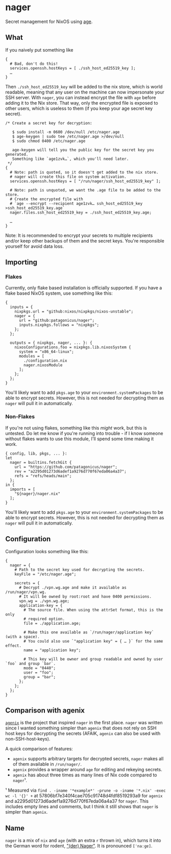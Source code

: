 # nager

Secret management for NixOS using [age](https://github.com/FiloSottile/age).

## What

If you naively put something like

```
{
  # Bad, don't do this!
  services.openssh.hostKeys = [ ./ssh_host_ed25519_key ];
  …
}
```

Then `./ssh_host_ed25519_key` will be added to the nix store, which is world readable, meaning that any user on the machine can now impersonate your SSH server. With `nager`, you can instead encrypt the file with `age` before adding it to the Nix store. That way, only the encrypted file is exposed to other users, which is useless to them (if you keep your age secret key secret).

```
/* Create a secret key for decryption:

   $ sudo install -m 0600 /dev/null /etc/nager.age
   $ age-keygen | sudo tee /etc/nager.age >/dev/null
   $ sudo chmod 0400 /etc/nager.age

   age-keygen will tell you the public key for the secret key you generated.
   Something like `age1zvk…`, which you'll need later.
 */
{
  # Note: path is quoted, so it doesn't get added to the nix store.
  # nager will create this file on system activation.
  services.openssh.hostKeys = [ "/run/nager/ssh_host_ed25519_key" ];

  # Note: path is unquoted, we want the .age file to be added to the store.
  # Create the encrypted file with
  # `age --encrypt --recipient age1zvk… ssh_host_ed25519_key >ssh_host_ed25519_key.age`
  nager.files.ssh_host_ed25519_key = ./ssh_host_ed25519_key.age;

  …
}
```

Note: It is recommended to encrypt your secrets to multiple recipients and/or keep other backups of them and the secret keys. You're responsible yourself for avoid data loss.

## Importing

### Flakes

Currently, only flake based installation is officially supported. If you have a flake based NixOS system, use something like this:

```
{
  inputs = {
    nixpkgs.url = "github:nixos/nixpkgs/nixos-unstable";
    nager = {
      url = "github:patagonicus/nager";
      inputs.nixpkgs.follows = "nixpkgs";
    };
  };

  outputs = { nixpkgs, nager, ... }: {
    nixosConfigurations.foo = nixpkgs.lib.nixosSystem {
      system = "x86_64-linux";
      modules = [
        ./configuration.nix
        nager.nixosModule
      ];
    };
  };
}
```

You'll likely want to add `pkgs.age` to your `environment.systemPackages` to be able to encrypt secrets. However, this is not needed for decrypting them as `nager` will pull it in automatically.

### Non-Flakes

If you're not using flakes, something like this *might* work, but this is untested. Do let me know if you're running into trouble - if I know someone without flakes wants to use this module, I'll spend some time making it work.

```
{ config, lib, pkgs, ... }:
let
  nager = builtins.fetchGit {
    url = "https://github.com/patagonicus/nager";
    rev = "a2295d01273d6adef1a9276d770f67eda06a4a37";
    refs = "refs/heads/main";
  };
in {
  imports = [
    "${nager}/nager.nix"
  ];
}
```

You'll likely want to add `pkgs.age` to your `environment.systemPackages` to be able to encrypt secrets. However, this is not needed for decrypting them as `nager` will pull it in automatically.

## Configuration

Configuration looks something like this:

```
{
  nager = {
    # Path to the secret key used for decrypting the secrets.
    keyFile = "/etc/nager.age";

    secrets = {
      # Decrypt ./vpn.wg.age and make it available as /run/nager/vpn.wg.
      # It will be owned by root:root and have 0400 permissions.
      vpn.wg = ./vpn.wg.age;
      application-key = {
        # The source file. When using the attrSet format, this is the only
        # required option.
        file = ./application.age;

        # Make this one available as `/run/nager/application key` (with a space).
        # You could also use `"application key" = { … }` for the same effect.
        name = "application key";

        # This key will be owner and group readable and owned by user `foo` and group `bar`.
        mode = "0440";
        user = "foo";
        group = "bar";
      };
    };
  };
}
```

## Comparison with agenix

[`agenix`](https://github.com/ryantm/agenix) is the project that inspired `nager` in the first place. `nager` was written since I wanted something simpler than `agenix` that does not rely on SSH host keys for decrypting the secrets (AFAIK, `agenix` can also be used with non-SSH-host-keys).

A quick comparison of features:

* `agenix` supports arbitrary targets for decrypted secrets, `nager` makes all of them available in `/run/nager/`.
* `agenix` provides a wrapper around `age` for editing and rekeying secrets.
* `agenix` has about three times as many lines of Nix code compared to `nager`¹.

¹ Measured via `find . -iname '*example*' -prune -o -iname '*.nix' -exec wc -l '{}' +` at 57806bf7e340f4cae705c91748d4fdf8519293a9 for `agenix` and a2295d01273d6adef1a9276d770f67eda06a4a37 for `nager`. This includes empty lines and comments, but I think it still shows that `nager` is simpler than `agenix`.

## Name

`nager` is a mix of `nix` and `age` (with an extra `r` thrown in), which turns it into the German word for rodent, ["(der) Nager"](https://en.wiktionary.org/wiki/Nager). It is pronounced `[ˈnaːɡɐ]`.
